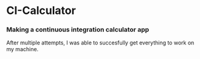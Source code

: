 # CI-Calculator

### Making a continuous integration calculator app 

After multiple attempts, I was able to succesfully get everything to work on my machine.
